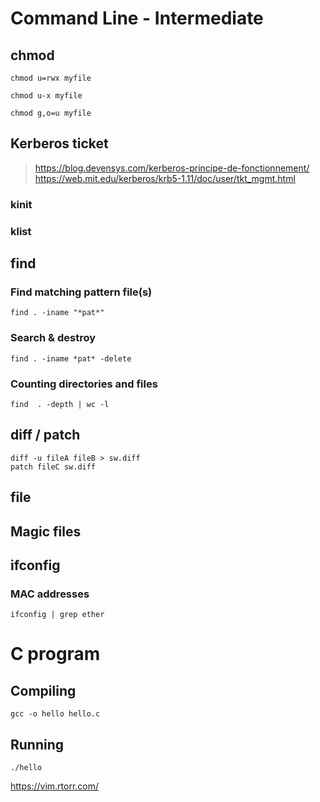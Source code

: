 # Command Line - Intermediate
## chmod
```shell
chmod u=rwx myfile
```
```shell
chmod u-x myfile
```
```shell
chmod g,o=u myfile
```

## Kerberos ticket
> https://blog.devensys.com/kerberos-principe-de-fonctionnement/
> https://web.mit.edu/kerberos/krb5-1.11/doc/user/tkt_mgmt.html
### kinit
### klist
## find 
### Find matching pattern file(s)
```shell
find . -iname "*pat*"
```
### Search & destroy
```shell
find . -iname *pat* -delete
```
### Counting directories and files
```shell
find  . -depth | wc -l
```

## diff / patch
```shell
diff -u fileA fileB > sw.diff
patch fileC sw.diff
```
## file
## Magic files
## ifconfig
### MAC addresses 
```shell
ifconfig | grep ether
```
# C program
## Compiling
```shell
gcc -o hello hello.c
```
## Running
```shell
./hello
```

https://vim.rtorr.com/
<!--stackedit_data:
eyJoaXN0b3J5IjpbLTYyNzE4OTA5MCwtNjc1Nzc5MDc4LC0xMD
YxNTg3NzI4LDcyNDk0NTYwOCwtNDY3NjE0MTQ0LC0xNDY3MDc2
MzE4LC0xNjI0NTE0OTIxLC03MzE0MjcyMDgsLTE1NDk4MDg3Nz
QsMjQyNDEzMjYwLDEyODIxMDcwOTMsLTEzMTAyMzI5MThdfQ==

-->
